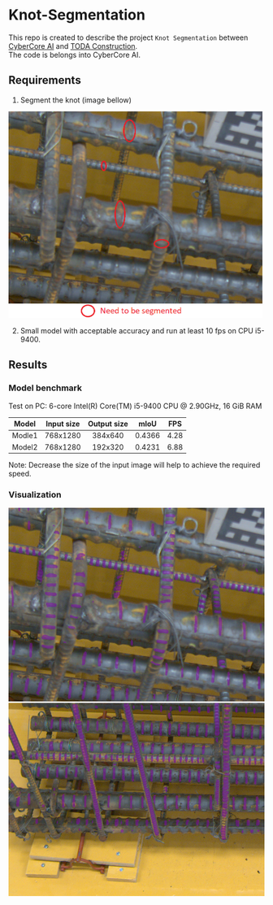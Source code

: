 # Knot-Segmentation

This repo is created to describe the project `Knot Segmentation` between [CyberCore AI](https://cybercore.co.jp/) and [TODA Construction](https://www.toda.co.jp/english/). <br/>
The code is belongs into CyberCore AI. 
## Requirements <br/>
1. Segment the knot (image bellow) <br/>
<p float="left">
  <img src="imgs/requirement.png" width="500" /> 
</p>

2. Small model with acceptable accuracy and run at least 10 fps on CPU i5-9400.

## Results

### Model benchmark
Test on PC: 6-core Intel(R) Core(TM) i5-9400 CPU @ 2.90GHz, 16 GiB RAM

|               Model              | Input size | Output size |  mIoU  |  FPS |
|:--------------------------------:|:----------:|:-----------:|:------:|:----:|
| Modle1 |  768x1280  |   384x640   | 0.4366 | 4.28 |
| Model2 |  768x1280  |   192x320   | 0.4231 | 6.88 |

Note: Decrease the size of the input image will help to achieve the required speed.
### Visualization
<p float="left">
  <img src="imgs/result_1.png" width="550" />
  <img src="imgs/result_2.png" width="550" /> 
</p>
